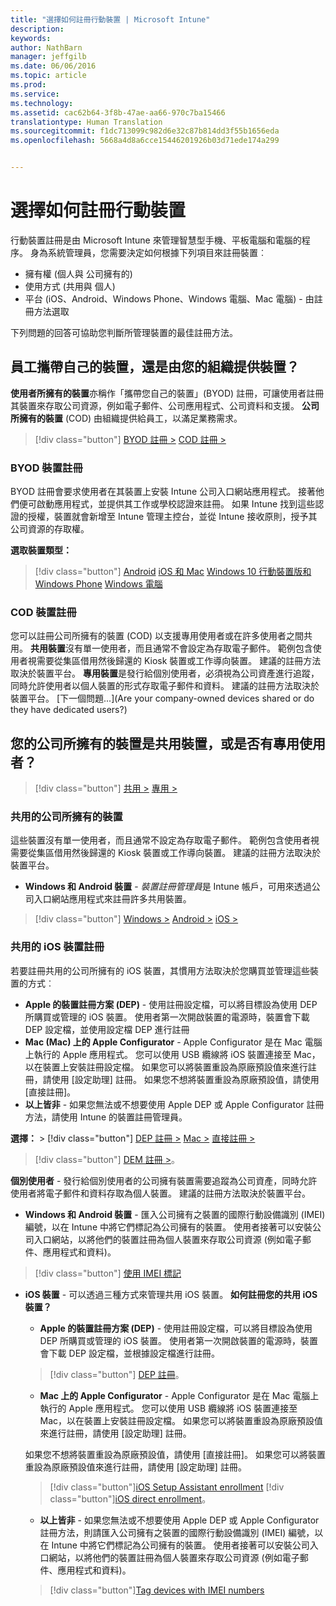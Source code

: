```yaml
---
title: "選擇如何註冊行動裝置 | Microsoft Intune"
description: 
keywords: 
author: NathBarn
manager: jeffgilb
ms.date: 06/06/2016
ms.topic: article
ms.prod: 
ms.service: 
ms.technology: 
ms.assetid: cac62b64-3f8b-47ae-aa66-970c7ba15466
translationtype: Human Translation
ms.sourcegitcommit: f1dc713099c982d6e32c87b814dd3f55b1656eda
ms.openlocfilehash: 5668a4d8a6cce15446201926b03d71ede174a299


---
```


# 選擇如何註冊行動裝置

行動裝置註冊是由 Microsoft Intune 來管理智慧型手機、平板電腦和電腦的程序。 身為系統管理員，您需要決定如何根據下列項目來註冊裝置︰

 -  擁有權 (個人與 公司擁有的)
 -  使用方式 (共用與 個人)
 -  平台 (iOS、Android、Windows Phone、Windows 電腦、Mac 電腦) - 由註冊方法選取

下列問題的回答可協助您判斷所管理裝置的最佳註冊方法。

## **員工攜帶自己的裝置，還是由您的組織提供裝置？**

  **使用者所擁有的裝置**亦稱作「攜帶您自己的裝置」(BYOD) 註冊，可讓使用者註冊其裝置來存取公司資源，例如電子郵件、公司應用程式、公司資料和支援。 **公司所擁有的裝置** (COD) 由組織提供給員工，以滿足業務需求。
  > [!div class="button"]
  [BYOD 註冊 >](#byod-device-enrollment)   [COD 註冊 >](#cod-device-enrollment)

### BYOD 裝置註冊

BYOD 註冊會要求使用者在其裝置上安裝 Intune 公司入口網站應用程式。 接著他們便可啟動應用程式，並提供其工作或學校認證來註冊。 如果 Intune 找到這些認證的授權，裝置就會新增至 Intune 管理主控台，並從 Intune 接收原則，授予其公司資源的存取權。

**選取裝置類型：**
> [!div class="button"]
[Android](..deploy-use/set-up-android-management-with-microsoft-intune) [iOS 和 Mac](..deploy-use/set-up-ios-and-mac-management-with-microsoft-intune) [Windows 10 行動裝置版和 Windows Phone](..deploy-use/set-up-windows-phone-management-with-microsoft-intune) [Windows 電腦](..deploy-use/set-up-windows-device-management-with-microsoft-intune)


### COD 裝置註冊

您可以註冊公司所擁有的裝置 (COD) 以支援專用使用者或在許多使用者之間共用。  **共用裝置**沒有單一使用者，而且通常不會設定為存取電子郵件。 範例包含使用者視需要從集區借用然後歸還的 Kiosk 裝置或工作導向裝置。 建議的註冊方法取決於裝置平台。 **專用裝置**是發行給個別使用者，必須視為公司資產進行追蹤，同時允許使用者以個人裝置的形式存取電子郵件和資料。 建議的註冊方法取決於裝置平台。 [下一個問題...](Are your company-owned devices shared or do they have dedicated users?)

## **您的公司所擁有的裝置是共用裝置，或是否有專用使用者？**

> [!div class="button"]
[共用 >](#Shared-company-owned-devices)   [專用 >](..deploy-use/get-ready-to-enroll-devices-in-microsoft-intune)


### 共用的公司所擁有的裝置

這些裝置沒有單一使用者，而且通常不設定為存取電子郵件。 範例包含使用者視需要從集區借用然後歸還的 Kiosk 裝置或工作導向裝置。 建議的註冊方法取決於裝置平台。

  - **Windows 和 Android 裝置** - *裝置註冊管理員*是 Intune 帳戶，可用來透過公司入口網站應用程式來註冊許多共用裝置。
  > [!div class="button"]
  [Windows >](../deploy-use/enroll-corporate-owned-devices-with-the-device-enrollment-manager-in-microsoft-intune) [Android >](../deploy-use/enroll-corporate-owned-devices-with-the-device-enrollment-manager-in-microsoft-intune) [iOS >](#shared-ios-device-enrollment)

### 共用的 iOS 裝置註冊

若要註冊共用的公司所擁有的 iOS 裝置，其慣用方法取決於您購買並管理這些裝置的方式︰

  - **Apple 的裝置註冊方案 (DEP)** - 使用註冊設定檔，可以將目標設為使用 DEP 所購買或管理的 iOS 裝置。 使用者第一次開啟裝置的電源時，裝置會下載 DEP 設定檔，並使用設定檔 DEP 進行註冊
  - **Mac (Mac) 上的 Apple Configurator** - Apple Configurator 是在 Mac 電腦上執行的 Apple 應用程式。 您可以使用 USB 纜線將 iOS 裝置連接至 Mac，以在裝置上安裝註冊設定檔。 如果您可以將裝置重設為原廠預設值來進行註冊，請使用 [設定助理] 註冊。 如果您不想將裝置重設為原廠預設值，請使用 [直接註冊]。
  - **以上皆非** - 如果您無法或不想要使用 Apple DEP 或 Apple Configurator 註冊方法，請使用 Intune 的裝置註冊管理員。

  **選擇：**
    > [!div class="button"]
     [DEP 註冊 >](../deploy-use/ios-device-enrollment-program-in-microsoft-intune) [Mac >](../deploy-use/ios-setup-assistant-enrollment-in-microsoft-intune) [直接註冊 >](../deploy-use/ios-direct-enrollment-in-microsoft-intune)  

  > [!div class="button"]
    [DEM 註冊 >](../deploy-use/enroll-corporate-owned-devices-with-the-device-enrollment-manager-in-microsoft-intune)。

**個別使用者** - 發行給個別使用者的公司擁有裝置需要追蹤為公司資產，同時允許使用者將電子郵件和資料存取為個人裝置。 建議的註冊方法取決於裝置平台。

  - **Windows 和 Android 裝置** - 匯入公司擁有之裝置的國際行動設備識別 (IMEI) 編號，以在 Intune 中將它們標記為公司擁有的裝置。 使用者接著可以安裝公司入口網站，以將他們的裝置註冊為個人裝置來存取公司資源 (例如電子郵件、應用程式和資料)。
  > [!div class="button"]
  [使用 IMEI 標記](../deploy-use/specify-corporate-owned-devices-with-international-mobile-equipment-identity-imei-numbers)

  - **iOS 裝置** - 可以透過三種方式來管理共用 iOS 裝置。  **如何註冊您的共用 iOS 裝置？**

    - **Apple 的裝置註冊方案 (DEP)** - 使用註冊設定檔，可以將目標設為使用 DEP 所購買或管理的 iOS 裝置。 使用者第一次開啟裝置的電源時，裝置會下載 DEP 設定檔，並根據設定檔進行註冊。
    > [!div class="button"]
    [DEP 註冊](../deploy-use/ios-device-enrollment-program-in-microsoft-intune)。

    - **Mac 上的 Apple Configurator** - Apple Configurator 是在 Mac 電腦上執行的 Apple 應用程式。 您可以使用 USB 纜線將 iOS 裝置連接至 Mac，以在裝置上安裝註冊設定檔。 如果您可以將裝置重設為原廠預設值來進行註冊，請使用 [設定助理] 註冊。

    如果您不想將裝置重設為原廠預設值，請使用 [直接註冊]。
    如果您可以將裝置重設為原廠預設值來進行註冊，請使用 [設定助理] 註冊。
    > [!div class="button"][iOS Setup Assistant enrollment](../deploy-use/ios-setup-assistant-enrollment-in-microsoft-intune) [!div class="button"][iOS direct enrollment](../deploy-use/ios-direct-enrollment-in-microsoft-intune)。

    - **以上皆非** - 如果您無法或不想要使用 Apple DEP 或 Apple Configurator 註冊方法，則請匯入公司擁有之裝置的國際行動設備識別 (IMEI) 編號，以在 Intune 中將它們標記為公司擁有的裝置。 使用者接著可以安裝公司入口網站，以將他們的裝置註冊為個人裝置來存取公司資源 (例如電子郵件、應用程式和資料)。
    > [!div class="button"][Tag devices with IMEI numbers](../deploy-use/specify-corporate-owned-devices-with-international-mobile-equipment-identity-imei-numbers)



<!--HONumber=Jun16_HO5-->


